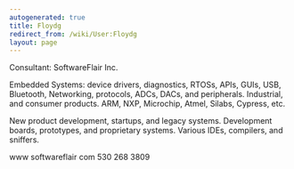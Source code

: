 ```yaml
---
autogenerated: true
title: Floydg
redirect_from: /wiki/User:Floydg
layout: page
---
```


Consultant: SoftwareFlair Inc.

Embedded Systems: device drivers, diagnostics, RTOSs, APIs, GUIs, USB,
Bluetooth, Networking, protocols, ADCs, DACs, and peripherals.
Industrial, and consumer products. ARM, NXP, Microchip, Atmel, Silabs,
Cypress, etc.

New product development, startups, and legacy systems. Development
boards, prototypes, and proprietary systems. Various IDEs, compilers,
and sniffers.

www softwareflair com 530 268 3809
